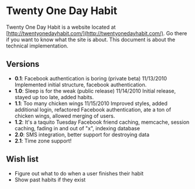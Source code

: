 Twenty One Day Habit
====================

Twenty One Day Habit is a website located at [http://twentyonedayhabit.com/](http://twentyonedayhabit.com/). Go there if you want to know what the site is about. This document is about the technical implementation.

Versions
--------
* **0.1**: Facebook authentication is boring (private beta) 11/13/2010 Implemented initial structure, facebook authentication.
* **1.0**: Sleep is for the weak (public release) 11/14/2010 Initial release, stayed up too late, added habits.
* **1.1**: Too many chicken wings 11/15/2010 Improved styles, added additional login, refactored Facebook authentication, ate a ton of chicken wings, allowed merging of users.
* **1.2**: It's a taquito Tuesday Facebook friend caching, memcache, session caching, fading in and out of "x", indexing database
* **2.0**: SMS integration, better support for destroying data
* **2.1**: Time zone support!

Wish list
---------
* Figure out what to do when a user finishes their habit
* Show past habits if they exist
